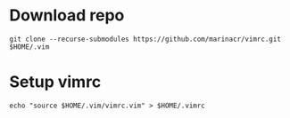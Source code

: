 # Download repo

```
git clone --recurse-submodules https://github.com/marinacr/vimrc.git $HOME/.vim
```

# Setup vimrc

```
echo "source $HOME/.vim/vimrc.vim" > $HOME/.vimrc
```
